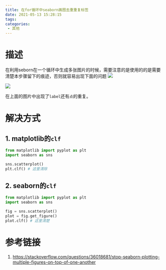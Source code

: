 ```yaml
---
title: 在for循环中seaborn画图去重重复标签
date: 2021-05-13 15:28:15
tags:
categories:
 - 其他
---
```


# 描述

在利用seborn在一个循环中生成多张图片的时候，需要注意的是使用的的是需要清楚本步骤留下的痕迹，否则就容易出现下面的问题
![](DIP_1.png)

![](DIP_2.png)

在上面的图片中出现了`label`还有`点`的重复。

# 解决方式

## 1. matplotlib的`clf`
```python
from matplotlib import pyplot as plt
import seaborn as sns

sns.scatterplot()
plt.clf() # 这里清除

```

## 2. seaborn的`clf`
```python
from matplotlib import pyplot as plt
import seaborn as sns

fig = sns.scatterplot()
plot = fig.get_figure()
plot.clf() # 这里清楚
```


# 参考链接
1. https://stackoverflow.com/questions/36018681/stop-seaborn-plotting-multiple-figures-on-top-of-one-another